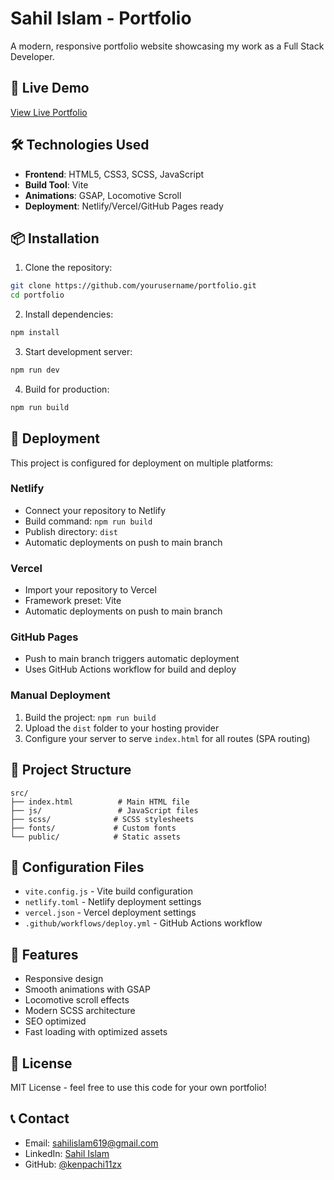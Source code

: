# Sahil Islam - Portfolio

A modern, responsive portfolio website showcasing my work as a Full Stack Developer.

## 🚀 Live Demo

[View Live Portfolio](https://your-deployment-url.com)

## 🛠️ Technologies Used

- **Frontend**: HTML5, CSS3, SCSS, JavaScript
- **Build Tool**: Vite
- **Animations**: GSAP, Locomotive Scroll
- **Deployment**: Netlify/Vercel/GitHub Pages ready

## 📦 Installation

1. Clone the repository:
```bash
git clone https://github.com/yourusername/portfolio.git
cd portfolio
```

2. Install dependencies:
```bash
npm install
```

3. Start development server:
```bash
npm run dev
```

4. Build for production:
```bash
npm run build
```

## 🚀 Deployment

This project is configured for deployment on multiple platforms:

### Netlify
- Connect your repository to Netlify
- Build command: `npm run build`
- Publish directory: `dist`
- Automatic deployments on push to main branch

### Vercel
- Import your repository to Vercel
- Framework preset: Vite
- Automatic deployments on push to main branch

### GitHub Pages
- Push to main branch triggers automatic deployment
- Uses GitHub Actions workflow for build and deploy

### Manual Deployment
1. Build the project: `npm run build`
2. Upload the `dist` folder to your hosting provider
3. Configure your server to serve `index.html` for all routes (SPA routing)

## 📁 Project Structure

```
src/
├── index.html          # Main HTML file
├── js/                 # JavaScript files
├── scss/              # SCSS stylesheets
├── fonts/             # Custom fonts
└── public/            # Static assets
```

## 🔧 Configuration Files

- `vite.config.js` - Vite build configuration
- `netlify.toml` - Netlify deployment settings
- `vercel.json` - Vercel deployment settings
- `.github/workflows/deploy.yml` - GitHub Actions workflow

## 📝 Features

- Responsive design
- Smooth animations with GSAP
- Locomotive scroll effects
- Modern SCSS architecture
- SEO optimized
- Fast loading with optimized assets

## 📄 License

MIT License - feel free to use this code for your own portfolio!

## 📞 Contact

- Email: sahilislam619@gmail.com
- LinkedIn: [Sahil Islam](https://www.linkedin.com/in/sahil-islam-b1955825a/)
- GitHub: [@kenpachi11zx](https://github.com/kenpachi11zx)
